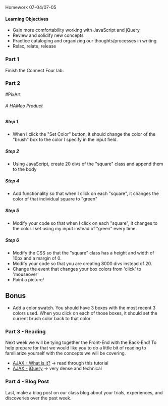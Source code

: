 Homework 07-04/07-05

#### Learning Objectives

- Gain more comfortability working with JavaScript and jQuery
- Review and solidify new concepts
- Practice cataloging and organizing our thoughts/processes in writing
- Relax, relate, release

### Part 1

Finish the Connect Four lab.

### Part 2 

#PixArt
###### A HAMco Product

##### Step 1
- When I click the "Set Color" button, it should change the color of the "brush" box to the color I specify in the input field.

##### Step 2
- Using JavaScript, create 20 divs of the "square" class and append them to the body

##### Step 4
- Add functionality so that when I click on each "square", it changes the color of that individual square to "green"

##### Step 5
- Modify your code so that when I click on each "square", it changes to the color I set using my input instead of "green" every time.

##### Step 6
- Modify the CSS so that the "square" class has a height and width of 10px and a margin of 0.
- Modify your code so that you are creating 8000 divs instead of 20.
- Change the event that changes your box colors from 'click' to 'mouseover'
- Paint a picture!

## Bonus
- Add a color swatch. You should have 3 boxes with the most recent 3 colors used. When you click on each of those boxes, it should set the current brush color back to that color.

### Part 3 - Reading
Next week we will be tying together the Front-End with the Back-End! To help prepare for that we would like you to do a little bit of reading to familiarize yourself with the concepts we will be covering.

- [AJAX - What is it?](http://www.w3schools.com/ajax/default.asp) -> read through this tutorial
- [AJAX - jQuery](http://api.jquery.com/jquery.ajax/) -> very dense and technical

### Part 4 - Blog Post
Last, make a blog post on our class blog about your trials, experiences, and discoveries over the past week.